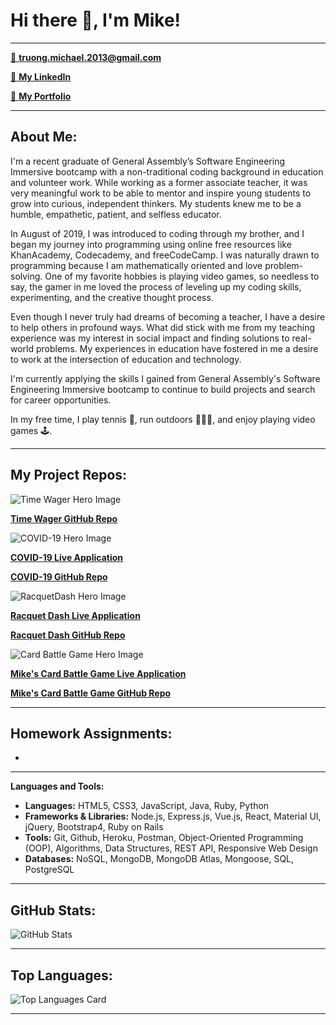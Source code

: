 # Hi there 👋, I'm Mike!
---

[📨 **truong.michael.2013@gmail.com**](truong.michael.2013@gmail.com)

[🔗 **My LinkedIn**](https://www.linkedin.com/in/m-truong/)

[💼 **My Portfolio**](http://michaeltruongportfolio.herokuapp.com/home)

--- 

## About Me:

I'm a recent graduate of General Assembly’s Software Engineering Immersive bootcamp with a non-traditional coding background in education and volunteer work. While working as a former associate teacher, it was very meaningful work to be able to mentor and inspire young students to grow into curious, independent thinkers. My students knew me to be a humble, empathetic, patient, and selfless educator. 

In August of 2019, I was introduced to coding through my brother, and I began my journey into programming using online free resources like KhanAcademy, Codecademy, and freeCodeCamp. I was naturally drawn to programming because I am mathematically oriented and love problem-solving. One of my favorite hobbies is playing video games, so needless to say, the gamer in me loved the process of leveling up my coding skills, experimenting, and the creative thought process.

Even though I never truly had dreams of becoming a teacher, I have a desire to help others in profound ways. What did stick with me from my teaching experience was my interest in social impact and finding solutions to real-world problems. My experiences in education have fostered in me a desire to work at the intersection of education and technology. 

I'm currently applying the skills I gained from General Assembly's Software Engineering Immersive bootcamp to continue to build projects and search for career opportunities.

In my free time, I play tennis 🎾, run outdoors 🏃🏻‍♂️, and enjoy playing video games 🕹.

--- 

## My Project Repos:
![Time Wager Hero Image](https://res.cloudinary.com/mtruong/image/upload/v1616773643/FightFor15_TimeWageCalc_MobileApp_upcfeh.png)

[**Time Wager GitHub Repo**](https://github.com/m-truong/time-wage-calculator-project)

![COVID-19 Hero Image](https://www.cbp.gov/sites/default/files/covidimage2.png)

[**COVID-19 Live Application**](https://covid19-dashboard-frontend-app.herokuapp.com/)

[**COVID-19 GitHub Repo**](https://github.com/m-truong/COVID19-Dashboard-Frontend)

![RacquetDash Hero Image](https://www.admin.foundationtennis.com/pages/madartmouthindoor/image/TENNIS%20BANNER.png)

[**Racquet Dash Live Application**](https://racquetdash.herokuapp.com/)

[**Racquet Dash GitHub Repo**](https://github.com/m-truong/Project_3_E-Commerce_Full_Stack_App)

![Card Battle Game Hero Image](https://www.konami.com/kde_cms/eu_publish/uploads/EN-and-DE-Resized.png)

[**Mike's Card Battle Game Live Application**](https://m-truong.github.io/project_1_marg/#)

[**Mike's Card Battle Game GitHub Repo**](https://github.com/m-truong/project_1_marg)

---

## Homework Assignments:
- 

---

**Languages and Tools:**  
 - **Languages:** HTML5, CSS3, JavaScript, Java, Ruby, Python
 - **Frameworks & Libraries:** Node.js, Express.js, Vue.js, React, Material UI, jQuery, Bootstrap4, Ruby on Rails
 - **Tools:** Git, Github, Heroku, Postman, Object-Oriented Programming (OOP), Algorithms, Data Structures, REST API, Responsive Web Design
 - **Databases:**  NoSQL, MongoDB, MongoDB Atlas, Mongoose, SQL, PostgreSQL

---

## GitHub Stats:
![GitHub Stats](https://github-readme-stats.vercel.app/api?username=m-truong&theme=highcontrast&show_icons=true&count_private=true)

---

## Top Languages:
![Top Languages Card](https://github-readme-stats.vercel.app/api/top-langs/?username=m-truong) 

---
